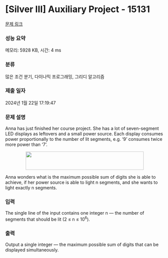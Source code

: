 # [Silver III] Auxiliary Project - 15131 

[문제 링크](https://www.acmicpc.net/problem/15131) 

### 성능 요약

메모리: 5928 KB, 시간: 4 ms

### 분류

많은 조건 분기, 다이나믹 프로그래밍, 그리디 알고리즘

### 제출 일자

2024년 1월 22일 17:19:47

### 문제 설명

<p>Anna has just finished her course project. She has a lot of seven-segment LED displays as leftovers and a small power source. Each display consumes power proportionally to the number of lit segments, e.g. ‘9’ consumes twice more power than ‘7’.</p>

<p style="text-align:center"><img alt="" src="https://onlinejudgeimages.s3-ap-northeast-1.amazonaws.com/problem/15131/1.png" style="height:58px; width:375px"></p>

<p>Anna wonders what is the maximum possible sum of digits she is able to achieve, if her power source is able to light n segments, and she wants to light exactly n segments.</p>

### 입력 

 <p>The single line of the input contains one integer n — the number of segments that should be lit (2 ≤ n ≤ 10<sup>6</sup>).</p>

### 출력 

 <p>Output a single integer — the maximum possible sum of digits that can be displayed simultaneously.</p>

